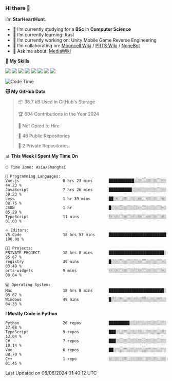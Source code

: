 ### Hi there 👋

I’m **StarHeartHunt**.

- 🏫 I’m currently studying for a **BSc** in **Computer Science**
- 🌱 I’m currently learning: Rust
- 🔭 I’m currently working on: Unity Mobile Game Reverse Engineering
- 👯 I’m collaborating on: [Mooncell Wiki](https://fgo.wiki/) / [PRTS Wiki](http://prts.wiki/) / [NoneBot](https://github.com/nonebot)
- 💬 Ask me about: [MediaWiki](https://www.mediawiki.org)

🌟 **My Skills**

![](https://img.shields.io/badge/-Python-3e74a2?style=flat-square&logo=Python&logoColor=fff)
![](https://img.shields.io/badge/-Node.js-339933?style=flat-square&logo=node.js&logoColor=fff)
![](https://img.shields.io/badge/-Vue-4fc08d?style=flat-square&logo=vue.js&logoColor=fff)
![](https://img.shields.io/badge/-React-2d98ce?style=flat-square&logo=React&logoColor=fff)
![](https://img.shields.io/badge/-TypeScript-3178C6?style=flat-square&logo=TypeScript&logoColor=fff)
![](https://img.shields.io/badge/-Docker-2496ED?style=flat-square&logo=Docker&logoColor=fff)
![](https://img.shields.io/badge/-Linux-000000?style=flat-square&logo=Linux&logoColor=fff)
![](https://img.shields.io/badge/-Dotnet-512bd4?style=flat-square&logo=.net&logoColor=fff)

<!--START_SECTION:waka-->
![Code Time](http://img.shields.io/badge/Code%20Time-1%2C061%20hrs%2048%20mins-blue)

**🐱 My GitHub Data** 

> 📦 38.7 kB Used in GitHub's Storage 
 > 
> 🏆 604 Contributions in the Year 2024
 > 
> 🚫 Not Opted to Hire
 > 
> 📜 46 Public Repositories 
 > 
> 🔑 2 Private Repositories 
 > 
📊 **This Week I Spent My Time On** 

```text
🕑︎ Time Zone: Asia/Shanghai

💬 Programming Languages: 
Vue.js                   8 hrs 23 mins       ███████████░░░░░░░░░░░░░░   44.23 % 
JavaScript               7 hrs 26 mins       ██████████░░░░░░░░░░░░░░░   39.23 % 
Less                     1 hr 39 mins        ██░░░░░░░░░░░░░░░░░░░░░░░   08.75 % 
JSON                     1 hr                █░░░░░░░░░░░░░░░░░░░░░░░░   05.29 % 
TypeScript               11 mins             ░░░░░░░░░░░░░░░░░░░░░░░░░   01.03 % 

🔥 Editors: 
VS Code                  18 hrs 57 mins      █████████████████████████   100.00 % 

🐱‍💻 Projects: 
PRIVATE PROJECT          18 hrs 8 mins       ████████████████████████░   95.67 % 
registry                 39 mins             █░░░░░░░░░░░░░░░░░░░░░░░░   03.49 % 
prts-widgets             9 mins              ░░░░░░░░░░░░░░░░░░░░░░░░░   00.84 % 

💻 Operating System: 
Mac                      18 hrs 8 mins       ████████████████████████░   95.67 % 
Windows                  49 mins             █░░░░░░░░░░░░░░░░░░░░░░░░   04.33 % 
```

**I Mostly Code in Python** 

```text
Python                   26 repos            █████████░░░░░░░░░░░░░░░░   37.68 % 
TypeScript               9 repos             ███░░░░░░░░░░░░░░░░░░░░░░   13.04 % 
C#                       7 repos             ███░░░░░░░░░░░░░░░░░░░░░░   10.14 % 
Vue                      6 repos             ██░░░░░░░░░░░░░░░░░░░░░░░   08.70 % 
C++                      1 repo              ░░░░░░░░░░░░░░░░░░░░░░░░░   01.45 % 
```




 Last Updated on 06/06/2024 01:40:12 UTC
<!--END_SECTION:waka-->
